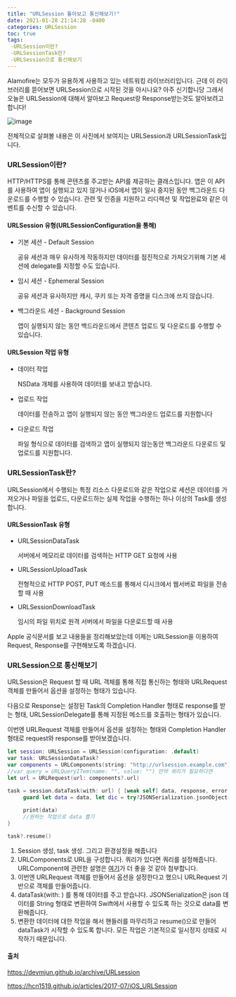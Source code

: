 ```yaml
---
title: "URLSession 톺아보고 통신해보기!"
date: 2021-01-28 21:14:28 -0400
categories: URLSession 
toc: true
tags:
 -URLSession이란?
 -URLSessionTask란?
 -URLSession으로 통신해보기
---
```


 Alamofire는 모두가 유용하게 사용하고 있는 네트워킹 라이브러리입니다. 근데 이 라이브러리를 뜯어보면 URLSession으로 시작된 것을 아시나요? 아주 신기합니당 그래서 오늘은 URLSession에 대해서 알아보고 Request랑 Response받는것도 알아보려고 합니다!



![image](https://user-images.githubusercontent.com/49550838/106137152-ac20cf80-61ad-11eb-955f-c03e995ff695.png)



 전체적으로 살펴볼 내용은 이 사진에서 보여지는 URLSession과 URLSessionTask입니다.



### URLSession이란?

 HTTP/HTTPS를 통해 콘텐츠를 주고받는 API를 제공하는 클래스입니다. 앱은 이 API를 사용하여 앱이 실행되고 있지 않거나 iOS에서 앱이 일시 중지된 동안 백그라운드 다운로드를 수행할 수 있습니다. 관련 및 인증을 지원하고 리디렉션 및 작업완료와 같은 이벤트를 수신할 수 있습니다.



#### URLSession 유형(URLSessionConfiguration을 통해)

- 기본 세션 - Default Session

  공유 세션과 매우 유사하게 작동하지만 데이터를 점진적으로 가져오기위해 기본 세션에 delegate를 지정할 수도 있습니다. 

- 임시 세션 - Ephemeral Session

  공유 세션과 유사하지만 캐시, 쿠키 또는 자격 증명을 디스크에 쓰지 않습니다.

- 백그라운드 세션 - Background Session

  앱이 실행되지 않는 동안 백드라운드에서 콘텐츠 업로드 및 다운로드를 수행할 수 있습니다.



#### URLSession 작업 유형

- 데이터 작업

  NSData 개체를 사용하여 데이터를 보내고 받습니다.

- 업로드 작업

  데이터를 전송하고 앱이 실행되지 않는 동안 백그라운드 업로드를 지원합니다

- 다운로드 작업

  파일 형식으로 데이터를 검색하고 앱이 실행되지 않는동안 백그라운드 다운로드 및 업로드를 지원합니다.



### URLSessionTask란?

URLSession에서 수행되는 특정 리소스 다운로드와 같은 작업으로 세션은 데이터를 가져오거나 파일을 업로드, 다운로드하는 실제 작업을 수행하는 하나 이상의 Task를 생성합니다.



#### URLSessionTask 유형

- URLSessionDataTask 

  서버에서 메모리로 데이터를 검색하는 HTTP GET 요청에 사용

- URLSessionUploadTask

  전형적으로 HTTP POST, PUT 메소드를 통해서 디시크에서 웹서버로 파일을 전송할 때 사용

- URLSessionDownloadTask

  임시의 파일 위치로 원격 서버에서 파일을 다운로드할 때 사용



 Apple 공식문서를 보고 내용들을 정리해보았는데 이제는 URLSession을 이용하여 Request, Response를 구현해보도록 하겠습니다.



### URLSession으로 통신해보기

URLSession은 Request 할 때 URL 객체를 통해 직접 통신하는 형태와 URLRequest 객체를 만들어서 옵션을 설정하는 형태가 있습니다. 

다음으로 Response는 설정된 Task의 Completion Handler 형태로 response를 받는 형태, URLSessionDelegate를 통해 지정된 메소드를 호출하는 형태가 있습니다. 



이번엔 URLRequest 객체를 만들어서 옵션을 설정하는 형태와 Completion Handler 형태로 request와 response를 받아보겠습니다.

```swift
let session: URLSession = URLSession(configuration: .default)
var task: URLSessionDataTask?
var components = URLComponents(string: "http://urlsession.example.com")
//var query = URLQueryITem(name: "", value: "") 만약 쿼리가 필요하다면
let url = URLRequest(url: components?.url)

task = session.dataTask(with: url) { [weak self] data, response, error in
     guard let data = data, let dic = try?JSONSerialization.jsonObject(with: data) as? [String:Any]
                             
     print(data)
     //원하는 작업으로 data 뽑기                               
}

task?.resume()
```

1. Session 생성, task 생성. 그리고  환경설정을 해줍니다
2. URLComponents로 URL을 구성합니다. 쿼리가 있다면 쿼리를 설정해줍니다. URLComponent에 관련한 설명은 [여기](https://zeddios.tistory.com/1103)가 더 좋을 것 같아 첨부합니다.
3. 이번엔 URLRequest 객체를 만들어서 옵션을 설정한다고 했으니 URLRequest 기반으로 객체를 만들어줍니다.
4. dataTask(with: ) 를 통해 데이터를 주고 받습니다. JSONSerialization은 json 데이터를 String 형태로 변환하여 Swift에서 사용할 수 있도록 하는 것으로 data를 변환해줍니다.
5. 변환한 데이터에 대한 작업을 해서 핸들러를 마무리하고 resume()으로 만들어 dataTask가 시작할 수 있도록 합니다. 모든 작업은 기본적으로 일시정지 상태로 시작하기 때문입니다.



#### 출처 

https://devmjun.github.io/archive/URLsession

https://hcn1519.github.io/articles/2017-07/iOS_URLSession
